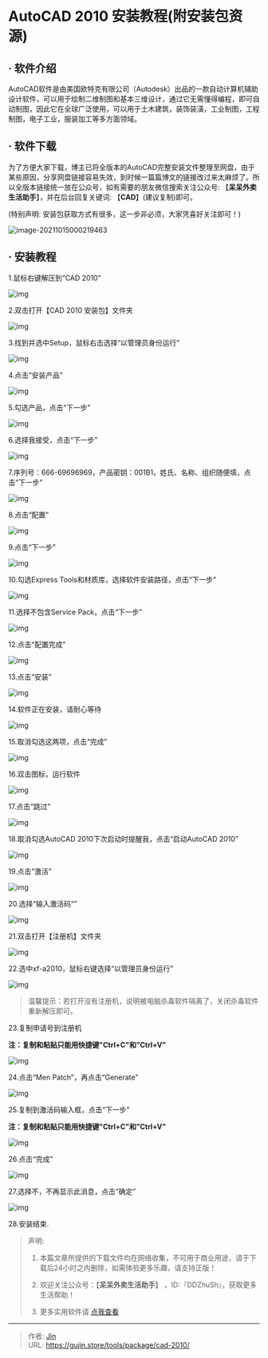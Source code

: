 # AutoCAD 2010 安装教程(附安装包资源)


## · 软件介绍
AutoCAD软件是由美国欧特克有限公司（Autodesk）出品的一款自动计算机辅助设计软件，可以用于绘制二维制图和基本三维设计，通过它无需懂得编程，即可自动制图，因此它在全球广泛使用，可以用于土木建筑，装饰装潢，工业制图，工程制图，电子工业，服装加工等多方面领域。

## · 软件下载
为了方便大家下载，博主已将全版本的AutoCAD完整安装文件整理至网盘，由于某些原因，分享网盘链接容易失效，到时候一篇篇博文的链接改过来太麻烦了。所以全版本链接统一放在公众号，如有需要的朋友微信搜索关注公众号: 【**呆呆外卖生活助手**】，并在后台回复关键词: 【**CAD**】(建议复制)即可。

(特别声明: 安装包获取方式有很多，这一步非必须，大家凭喜好关注即可！)

![image-20211015000219463](https://img.gujin.store/img/image-20211015000219463.png)

## · 安装教程

1.鼠标右键解压到“CAD 2010”

![img](https://img.gujin.store/img/v2-32673935910ed89e8a20b83dda1a2cdc_720w.png)



2.双击打开【CAD 2010 安装包】文件夹

![img](https://img.gujin.store/img/v2-0c3d5a6f6d7faaadb46ec8c0e3237712_720w.png)

3.找到并选中Setup，鼠标右击选择“以管理员身份运行”

![img](https://img.gujin.store/img/v2-56cf58415552d03ca73161a353307fef_720w.png)



4.点击“安装产品”

![img](https://img.gujin.store/img/v2-d4d67167d804272f4ad9f8cf34f9a548_720w.png)



5.勾选产品，点击“下一步”

![img](https://img.gujin.store/img/v2-eae853d9077ab97c92ff0499b90c3681_720w.png)



6.选择我接受，点击“下一步”

![img](https://img.gujin.store/img/v2-55a7af540beb663e0126ba9a605f5bcc_720w.png)



7.序列号：666-69696969，产品密钥：001B1，姓氏、名称、组织随便填，点击“下一步”

![img](https://img.gujin.store/img/v2-49a6f0658960e5cea384cc82c0a84865_720w.png)



8.点击“配置”

![img](https://img.gujin.store/img/v2-f2a3fc2b2691d2a53545bcfb71db01c3_720w.png)



9.点击“下一步”

![img](https://img.gujin.store/img/v2-b31e4176f6bee4cf577a5ac2f4341ec7_720w.png)



10.勾选Express Tools和材质库，选择软件安装路径，点击“下一步”

![img](https://img.gujin.store/img/v2-b5dcbc924beacaea97a08c4e821abae5_720w.png)

11.选择不包含Service Pack，点击“下一步”

![img](https://img.gujin.store/img/v2-67a163774527eb8bacfa62bdbecc4fe7_720w.png)



12.点击“配置完成”

![img](https://img.gujin.store/img/v2-db661b0b46ce89d7812f50abf028c78f_720w.png)



13.点击“安装”

![img](https://img.gujin.store/img/v2-416d5429d86b9a614bb73ad671e06103_720w.png)



14.软件正在安装，请耐心等待

![img](https://img.gujin.store/img/v2-e6f9192f22165ddf98daba84567441a1_720w.png)



15.取消勾选这两项，点击“完成”

![img](https://img.gujin.store/img/v2-ea93a701838cccc3708fe435dbce8281_720w.png)



16.双击图标，运行软件

![img](https://img.gujin.store/img/v2-14d520b5cb3adec4a5051616ce8347f3_720w.png)



17.点击“跳过”

![img](https://img.gujin.store/img/v2-9686050b609009595b3ff09464baa27a_720w.png)



18.取消勾选AutoCAD 2010下次启动时提醒我，点击“启动AutoCAD 2010”

![img](https://img.gujin.store/img/v2-901a05956c1b8c5236bb3ac1f3b85796_720w.png)



19.点击“激活”

![img](https://img.gujin.store/img/v2-a61336a2287f48af05ad454e8420e7f4_720w.png)



20.选择“输入激活码“”

![img](https://img.gujin.store/img/v2-8956ddfa7ef2d6bc205035aeb4cc895d_720w.png)

21.双击打开【注册机】文件夹

![img](https://img.gujin.store/img/v2-2a15aa35be219dae393eada78da7935b_720w.png)

22.选中xf-a2010，鼠标右键选择“以管理员身份运行”

![img](https://img.gujin.store/img/v2-85e6469111a393a959e1793a8e75633c_720w.png)



> 温馨提示：若打开没有注册机，说明被电脑杀毒软件隔离了，关闭杀毒软件重新解压即可。

23.复制申请号到注册机

**注：复制和粘贴只能用快捷键"Ctrl+C"和”Ctrl+V”**

![img](https://img.gujin.store/img/v2-6fbf6b592a64ef88f8e52d0b9cbcb4ec_720w.png)

24.点击“Men Patch”，再点击“Generate”

![img](https://img.gujin.store/img/v2-421b4d6fcf42e6e2de3f7e3a788a7421_720w.png)

25.复制到激活码输入框，点击“下一步”

**注：复制和粘贴只能用快捷键"Ctrl+C"和”Ctrl+V”**

![img](https://img.gujin.store/img/v2-6c3bfa8ff5e95c6b02154a616c4973ba_720w.png)

26.点击“完成”

![img](https://img.gujin.store/img/v2-428e9738425d3e0c3fe774466abc5784_720w.png)

27.选择不，不再显示此消息，点击“确定”

![img](https://img.gujin.store/img/v2-0a17d6472823da42b45876fa7a83b2ff_720w.png)

28.安装结束.




> 声明: 
>
> 1. 本篇文章所提供的下载文件均在网络收集，不可用于商业用途，请于下载后24小时之内删除，如需体验更多乐趣，请支持正版！
>
> 2. 欢迎关注公众号：【**呆呆外卖生活助手**】 ，ID:『DDZhuSh』，获取更多生活帮助！
>
> 3. 更多实用软件请  [点我查看](/tools)


---

> 作者: [Jin](https://img.gujin.store/img/favicon.ico)  
> URL: https://gujin.store/tools/package/cad-2010/  

